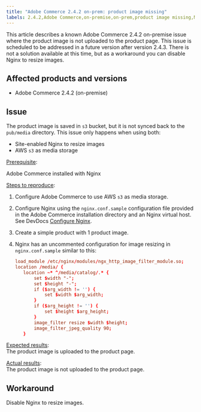 ```yaml
---
title: "Adobe Commerce 2.4.2 on-prem: product image missing"
labels: 2.4.2,Adobe Commerce,on-premise,on-prem,product image missing,Nginx,AWS s3,known issue,workaround
---
```


This article describes a known Adobe Commerce 2.4.2 on-premise issue where the product image is not uploaded to the product page. This issue is scheduled to be addressed in a future version after version 2.4.3. There is not a solution available at this time, but as a workaround you can disable Nginx to resize images.

## Affected products and versions

* Adobe Commerce 2.4.2 (on-premise)

## Issue

The product image is saved in `s3` bucket, but it is not synced back to the `pub/media` directory. This issue only happens when using both:

* Site-enabled Nginx to resize images
* AWS `s3` as media storage

 <ins>Prerequisite</ins>:

Adobe Commerce installed with Nginx

 <ins>Steps to reproduce</ins>:

1. Configure Adobe Commerce to use AWS `s3` as media storage.
1. Configure Nginx using the `nginx.conf.sample` configuration file provided in the Adobe Commerce installation directory and an Nginx virtual host. See DevDocs [Configure Nginx](https://devdocs.magento.com/guides/v2.4/install-gde/prereq/nginx.html#configure-nginx-ubuntu).
1. Create a simple product with 1 product image.
1. Nginx has an uncommented configuration for image resizing in `nginx.conf.sample` similar to this:

    ```conf
    load_module /etc/nginx/modules/ngx_http_image_filter_module.so;
    location /media/ {
       location ~* ^/media/catalog/.* {
           set $width "-";
           set $height "-";
           if ($arg_width != '') {
               set $width $arg_width;
           }
           if ($arg_height != '') {
               set $height $arg_height;
           }
           image_filter resize $width $height;
           image_filter_jpeg_quality 90;
       }
    ```   

 <ins>Expected results</ins>:<br>
 The product image is uploaded to the product page.

 <ins>Actual results</ins>:<br>
 The product image is not uploaded to the product page.

## Workaround

Disable Nginx to resize images.
